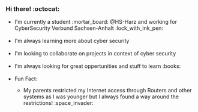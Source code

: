 ### Hi there! :octocat:


<ul>
<li>I'm currently a student :mortar_board: @HS-Harz and working for CyberSecurity Verbund Sachsen-Anhalt :lock_with_ink_pen: </li>
</br>
<li>I'm always learning more about cyber security</li>
</br>
<li>I'm looking to collaborate on projects in context of cyber security</li>
</br>
<li>I'm always looking for great oppertunities and stuff to learn :books:</li>
</br>
<li>Fun Fact: </li>
  <ul>
    <li>My parents restricted my Internet access through Routers and other systems as I was younger but I always found a way around the restrictions!             :space_invader:</li>
  </ul>
  
</ul>
